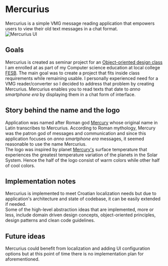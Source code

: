 # Mercurius

Mercurius is a simple VMG message reading application that empowers users to view their old text messages in a chat format.    
![Mercurius UI](http://i.imgur.com/nUPrp9F.png "Mercurius UI")

Goals
-----
Mercurius is created as seminar project for an [Object-oriented design class](https://nastava.fesb.unist.hr/nastava/predmeti/4564) I am enrolled at as part of my Computer science education at local college [FESB](https://www.fesb.unist.hr/). The main goal was to create a project that fits inside class requirements while remaining usable. I personally experienced need for a VMG reader/converter so I decided to address that problem by creating Mercurius. Mercurius enables you to read texts that date to _anno smartphone era_ by displaying them in a chat form of interface.

Story behind the name and the logo
----------------------------------
Application was named after Roman god [Mercury](https://en.wikipedia.org/wiki/Mercury_(mythology)) whose original name in Latin transcribes to Mercurius. According to Roman mythology, Mercury was the patron god of messages and communication and since this application focuses on _anno smartphone era_ messages, it seemed reasonable to use the name Mercurius.    
The logo was inspired by planet [Mercury's](https://en.wikipedia.org/wiki/Mercury_(planet)) surface temperature that experiences the greatest temperature variation of the planets in the Solar System. Hence the half of the logo consist of warm colors while other half of cool colors.

Implementation notes
--------------------
Mercurius is implemented to meet Croatian localization needs but due to application's architecture and state of codebase, it can be easily extended if needed.     
Some of the high-level abstraction ideas that are implemented, more or less, include domain driven design concepts, object-oriented principles, design patterns and clean code guidelines.

Future ideas
------------
Mercurius could benefit from localization and adding UI configuration options but at this point of time there is no implementation plan for aforementioned.